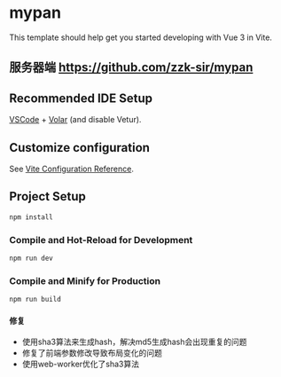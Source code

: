 # mypan

This template should help get you started developing with Vue 3 in Vite.

## 服务器端 https://github.com/zzk-sir/mypan
## Recommended IDE Setup

[VSCode](https://code.visualstudio.com/) + [Volar](https://marketplace.visualstudio.com/items?itemName=Vue.volar) (and disable Vetur).

## Customize configuration

See [Vite Configuration Reference](https://vitejs.dev/config/).

## Project Setup

```sh
npm install
```

### Compile and Hot-Reload for Development

```sh
npm run dev
```

### Compile and Minify for Production

```sh
npm run build
```

#### 修复
- 使用sha3算法来生成hash，解决md5生成hash会出现重复的问题
- 修复了前端参数修改导致布局变化的问题
- 使用web-worker优化了sha3算法
